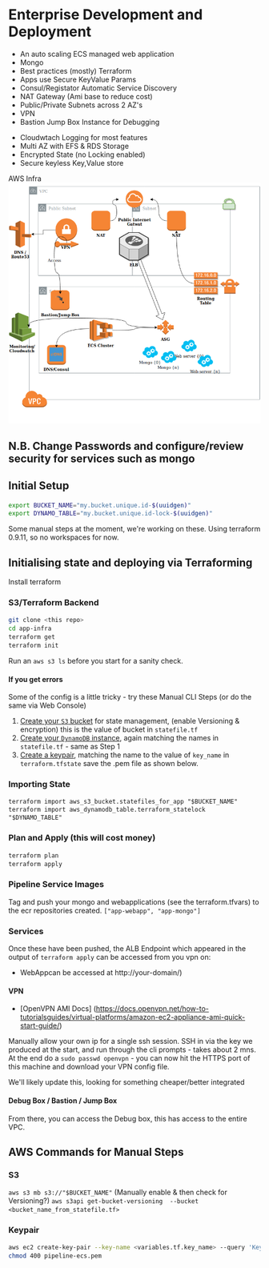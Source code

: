 # Enterprise Development and Deployment


- An auto scaling ECS managed  web application
- Mongo 
- Best practices (mostly) Terraform
- Apps use Secure KeyValue Params
- Consul/Registator Automatic Service Discovery
- NAT Gateway (Ami base to reduce cost)
- Public/Private Subnets across 2 AZ's
- VPN
- Bastion Jump Box Instance for Debugging
* Cloudwtach Logging for most features
* Multi AZ with EFS & RDS Storage
* Encrypted State (no Locking enabled)
* Secure keyless Key,Value store

AWS Infra
![Paddle Planner](https://github.com/codecrunchers/paddle-planner-infra/blob/master/docs/Paddle-Planner-Infra.png "Paddle Planner Infra")

## N.B. Change Passwords and configure/review security for services such as mongo
## Initial Setup
```bash
export BUCKET_NAME="my.bucket.unique.id-$(uuidgen)"
export DYNAMO_TABLE="my.bucket.unique.id-lock-$(uuidgen)"
```
Some manual steps at the moment, we're working on these.  Using terraform 0.9.11,  so no workspaces for now.


## Initialising state and deploying via Terraforming
Install terraform

### S3/Terraform Backend

```bash
git clone <this repo>
cd app-infra
terraform get
terraform init
```
[<import state>](#state)

Run an `aws s3 ls` before you start for a sanity check.

#### If you get errors 
Some of the config is a little tricky - try these Manual CLI Steps (or do the same  via Web Console)
1. [Create your `S3` bucket](#s3) for state management, (enable Versioning & encryption) this is the value of bucket in `statefile.tf`
2. [Create your `DynamoDB` instance](#dynamo), again matching the names in `statefile.tf` - same as Step 1
3. [Create a keypair](#keypair), matching the name to the value of `key_name` in `terraform.tfstate` save the .pem file as shown below.


### <a name="state"></a> Importing State
```
terraform import aws_s3_bucket.statefiles_for_app "$BUCKET_NAME"
terraform import aws_dynamodb_table.terraform_statelock "$DYNAMO_TABLE"

```

### Plan and Apply (this will cost money)
```bash
terraform plan
terraform apply
```

### Pipeline Service Images

Tag and push your mongo and webapplications (see the terraform.tfvars) to the ecr repositories created. `["app-webapp", "app-mongo"]`

### Services
Once these have been pushed, the ALB Endpoint which appeared in the output of `terraform apply` can be accessed from you vpn on:
* WebAppcan be accessed at http://your-domain/)

#### VPN
* [OpenVPN AMI Docs] (https://docs.openvpn.net/how-to-tutorialsguides/virtual-platforms/amazon-ec2-appliance-ami-quick-start-guide/)

Manually allow your own ip for a single ssh session. SSH in via the key we produced at the start, and run through the cli prompts - takes about 2 mns. At the end do a `sudo passwd openvpn` - you can now hit the HTTPS port of this machine and download your VPN config file.

We'll likely update this, looking for something cheaper/better integrated

#### Debug Box / Bastion / Jump Box
From there, you can access the Debug box, this has access to the entire VPC.



## AWS Commands for Manual Steps
### <a name="s3"></a> S3
`aws s3 mb s3://"$BUCKET_NAME"` (Manually enable & then check for Versioning?) `aws s3api get-bucket-versioning  --bucket <bucket_name_from_statefile.tf>`

### <a name="keypair"></a> Keypair
```bash
aws ec2 create-key-pair --key-name <variables.tf.key_name> --query 'KeyMaterial' --output text > <variables.tf.key_name>.pem
chmod 400 pipeline-ecs.pem
```


